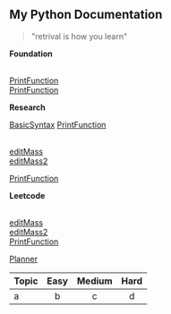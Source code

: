 ## My Python Documentation

>"retrival is how you learn"

**Foundation**

<br>[PrintFunction](docs/print.md.html)
<br>[PrintFunction](basics/print_strings.py)

**Research**

[BasicSyntax](docs/print.md.html)
[PrintFunction](basics/print_strings.py)

<br>[editMass](docs/editTextFile.md)
<br>[editMass2](docs/editTextFile.md.html)

[PrintFunction](basic/print_strings.py)

**Leetcode**

<br>[editMass](docs/editTextFile.md)
<br>[editMass2](docs/editTextFile.md.html)
<br>[PrintFunction](basic/print_strings.py)

[Planner]()

|Topic|Easy|Medium|Hard|
|:---|:--:|:--:|:--:|
|a   |b   |c   |d   |
